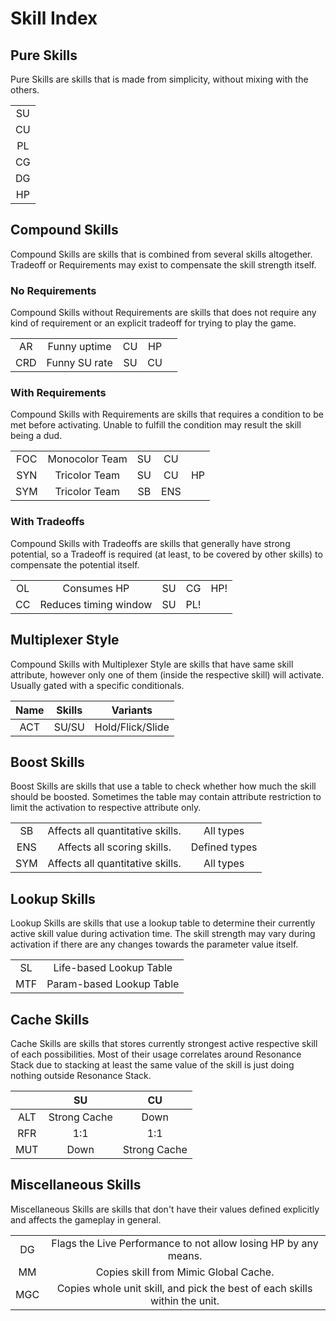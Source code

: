 # Skill Index

## Pure Skills

Pure Skills are skills that is made from simplicity, without mixing with the others.

| |
|:-:|
|SU|
|CU|
|PL|
|CG|
|DG|
|HP|

## Compound Skills

Compound Skills are skills that is combined from several skills altogether. Tradeoff or Requirements may exist to compensate the skill strength itself.

### No Requirements

Compound Skills without Requirements are skills that does not require any kind of requirement or an explicit tradeoff for trying to play the game.

||||||
|:-:|:-:|:-:|:-:|:-:|
|AR|Funny uptime|CU|HP||
|CRD|Funny SU rate|SU|CU||

### With Requirements

Compound Skills with Requirements are skills that requires a condition to be met before activating. Unable to fulfill the condition may result the skill being a dud.

||||||
|:-:|:-:|:-:|:-:|:-:|
|FOC|Monocolor Team|SU|CU||
|SYN|Tricolor Team|SU|CU|HP|
|SYM|Tricolor Team|SB|ENS||

### With Tradeoffs

Compound Skills with Tradeoffs are skills that generally have strong potential, so a Tradeoff is required (at least, to be covered by other skills) to compensate the potential itself.

||||||
|:-:|:-:|:-:|:-:|:-:|
|OL|Consumes HP|SU|CG|HP!|
|CC|Reduces timing window|SU|PL!||


## Multiplexer Style

Compound Skills with Multiplexer Style are skills that have same skill attribute, however only one of them (inside the respective skill) will activate. Usually gated with a specific conditionals.

|Name|Skills|Variants|
|:-:|:-:|:-:|
|ACT|SU/SU|Hold/Flick/Slide|

## Boost Skills

Boost Skills are skills that use a table to check whether how much the skill should be boosted.
Sometimes the table may contain attribute restriction to limit the activation to respective attribute only.

||||
|:-:|:-:|:-:|
|SB|Affects all quantitative skills.|All types|
|ENS|Affects all scoring skills.|Defined types|
|SYM|Affects all quantitative skills.|All types|

## Lookup Skills

Lookup Skills are skills that use a lookup table to determine their currently active skill value during activation time.
The skill strength may vary during activation if there are any changes towards the parameter value itself.

|||
|:-:|:-:|
|SL|Life-based Lookup Table|
|MTF|Param-based Lookup Table|

## Cache Skills

Cache Skills are skills that stores currently strongest active respective skill of each possibilities. Most of their usage correlates around Resonance Stack due to stacking at least the same value of the skill is just doing nothing outside Resonance Stack.

||SU|CU|
|:-:|:-:|:-:|
|ALT|Strong Cache|Down|
|RFR|1:1|1:1|
|MUT|Down|Strong Cache|

## Miscellaneous Skills

Miscellaneous Skills are skills that don't have their values defined explicitly and affects the gameplay in general.

|||
|:-:|:-:|
|DG|Flags the Live Performance to not allow losing HP by any means.|
|MM|Copies skill from Mimic Global Cache.|
|MGC|Copies whole unit skill, and pick the best of each skills within the unit.|
